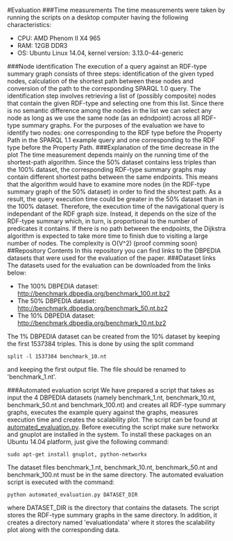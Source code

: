 #Evaluation
###Time measurements
The time measurements were taken by running the scripts on a desktop computer having the following characteristics:
* CPU: AMD Phenom II X4 965
* RAM: 12GB DDR3
* OS: Ubuntu Linux 14.04, kernel version: 3.13.0-44-generic

###Node identification
The execution of a query against an RDF-type summary graph consists of three steps: identification of the given typed nodes, calculation of the shortest path between these nodes and conversion of the path to the corresponding SPARQL 1.0 query. The identification step involves retrieving a list of (possibly composite) nodes that contain the given RDF-type and selecting one from this list. Since there is no semantic difference among the nodes in the list we can select any node as long as we use the same node (as an edndpoint) across all RDF-type summary graphs.
For the purposes of the evaluation we have to identify two nodes: one corresponding to the RDF type before the Property Path in the SPARQL 1.1 example query and one corresponding to the RDF type before the Property Path.
###Explanation of the time decrease in the plot
The time measurement depends mainly on the running time of the shortest-path algorithm. Since the 50% dataset contains less triples than the 100% dataset, the corresponding RDF-type summary graphs may contain different shortest paths between the same endpoints. This means that the algorithm would have to examine more nodes (in the RDF-type summary graph of the 50% dataset) in order to find the shortest path. As a result, the query execution time could be greater in the 50% dataset than in the 100% dataset. Therefore, the execution time of the navigational query is independant of the RDF graph size. Instead, it depends on the size of the RDF-type summary which, in turn, is proportional to the number of predicates it contains.
If there is no path between the endpoints, the Dijkstra algorithm is expected to take more time to finish due to visiting a large number of nodes. The complexity is O(V^2)
(proof comming soon)
##Repository Contents
In this repository you can find links to the DBPEDIA datasets that were used for the evaluation of the paper.
###Dataset links
The datasets used for the evaluation can be downloaded from the links below:
* The 100% DBPEDIA dataset: http://benchmark.dbpedia.org/benchmark_100.nt.bz2
* The 50% DBPEDIA dataset: http://benchmark.dbpedia.org/benchmark_50.nt.bz2
* The 10% DBPEDIA dataset: http://benchmark.dbpedia.org/benchmark_10.nt.bz2

The 1% DBPEDIA dataset can be created from the 10% dataset by keeping the first 1537384 triples. This is done by using the split command

    split -l 1537384 benchmark_10.nt

and keeping the first output file. The file should be renamed to 'benchmark_1.nt'.

###Automated evaluation script
We have prepared a script that takes as input the 4 DBPEDIA datasets (namely benchmark_1.nt, benchmark_10.nt, benchmark_50.nt and benchmark_100.nt) and creates all RDF-type summary graphs, executes the example query against the graphs, measures execution time and creates the scalability plot. The script can be found at [automated_evaluation.py](https://github.com/SWRG/ESWC2015-paper-evaluation/blob/master/automated_evaluation.py).
Before executing the script make sure networkx and gnuplot are installed in the system. To install these packages on an Ubuntu 14.04 platform, just give the following command:

    sudo apt-get install gnuplot, python-networkx

The dataset files benchmark_1.nt, benchmark_10.nt, benchmark_50.nt and benchmark_100.nt must be in the same directory. The automated evaluation script is executed with the command:

    python automated_evaluation.py DATASET_DIR

where DATASET_DIR is the directory that contains the datasets. The script stores the RDF-type summary graphs in the same directory. In addition, it creates a directory named 'evaluationdata' where it stores the scalability plot along with the corresponding data.